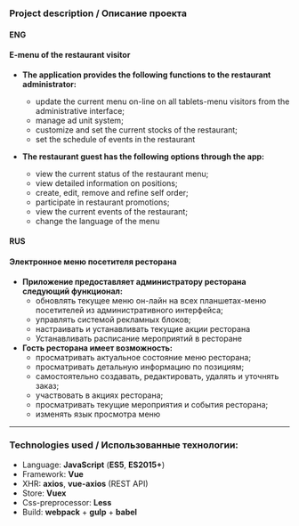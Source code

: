 ### Project description / Описание проекта

#### ENG
#### E-menu of the restaurant visitor
- **The application provides the following functions to the restaurant administrator:**
  - update the current menu on-line on all tablets-menu visitors from the administrative interface;
  - manage ad unit system;
  - customize and set the current stocks of the restaurant;
  - set the schedule of events in the restaurant
  
- **The restaurant guest has the following options through the app:**
  - view the current status of the restaurant menu;
  - view detailed information on positions;
  - create, edit, remove and refine self order;
  - participate in restaurant promotions;
  - view the current events of the restaurant;
  - change the language of the menu

#### RUS
#### Электронное меню посетителя ресторана
- **Приложение предоставляет администратору ресторана следующий функционал:**
  - обновлять текущее меню он-лайн на всех планшетах-меню посетителей из административного интерфейса;
  - управлять системой рекламных блоков;
  - настраивать и устанавливать текущие акции ресторана
  - Устанавливать расписание мероприятий в ресторане
- **Гость ресторана имеет возможность:**
  - просматривать актуальное состояние меню ресторана;
  - просматривать детальную информацию по позициям;
  - самостоятельно создавать, редактировать, удалять и уточнять заказ;
  - участвовать в акциях ресторана;
  - просматривать текущие мероприятия и события ресторана;
  - изменять язык просмотра меню
---
### Technologies used / Использованные технологии:
- Language: **JavaScript** (**ES5**, **ES2015+**)
- Framework: **Vue**
- XHR: **axios**, **vue-axios** (REST API)
- Store: **Vuex**
- Css-preprocessor: **Less**
- Build: **webpack** + **gulp** + **babel**


